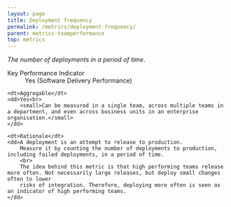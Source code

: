 ```yaml
---
layout: page
title: Deployment frequency
permalink: /metrics/deployment-frequency/
parent: metrics-teamperformance
top: metrics
---
```


_The number of deployments in a period of time_.

<dl>
    <dt>Key Performance Indicator</dt>
    <dd>Yes (Software Delivery Performance)</dd>
    
    <dt>Aggregable</dt>
    <dd>Yes<br>
        <small>Can be measured in a single team, across multiple teams in a department, and even across business units in an enterprise organisation.</small>
    </dd>
    
    <dt>Rationale</dt>
    <dd>A deployment is an attempt to release to production.
        Measure it by counting the number of deployments to production, including failed deployments, in a period of time. 
        <br>
        The idea behind this metric is that high performing teams release more often. Not necessarily large releases, but deploy small changes often to lower
        risks of integration. Therefore, deploying more often is seen as an indicator of high performing teams.
    </dd>
</dl>
